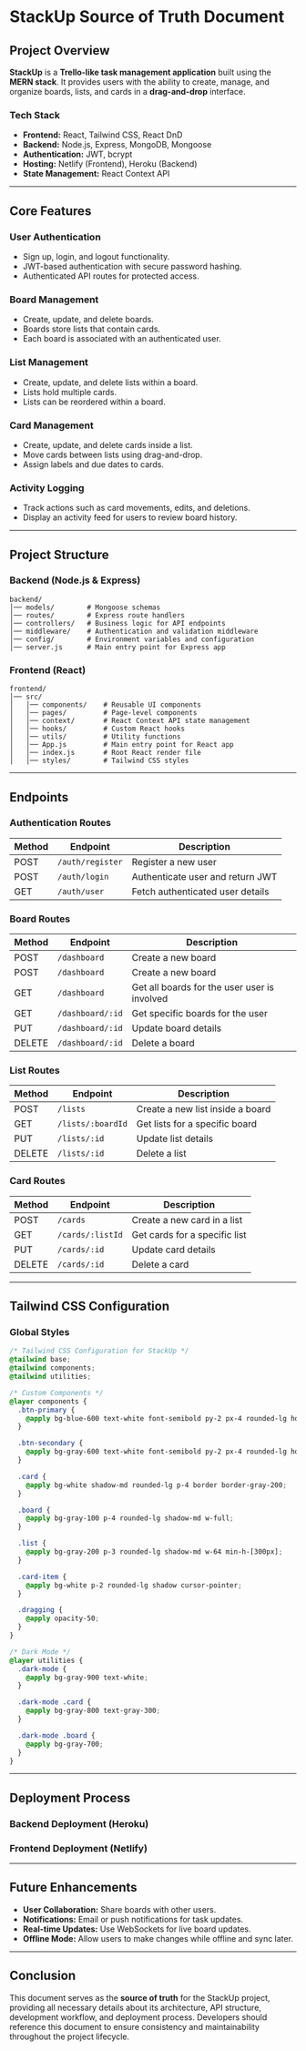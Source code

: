 # StackUp Source of Truth Document

## Project Overview
**StackUp** is a **Trello-like task management application** built using the **MERN stack**. It provides users with the ability to create, manage, and organize boards, lists, and cards in a **drag-and-drop** interface.

### **Tech Stack**
- **Frontend:** React, Tailwind CSS, React DnD
- **Backend:** Node.js, Express, MongoDB, Mongoose
- **Authentication:** JWT, bcrypt
- **Hosting:** Netlify (Frontend), Heroku (Backend)
- **State Management:** React Context API

---

## **Core Features**
### **User Authentication**
- Sign up, login, and logout functionality.
- JWT-based authentication with secure password hashing.
- Authenticated API routes for protected access.

### **Board Management**
- Create, update, and delete boards.
- Boards store lists that contain cards.
- Each board is associated with an authenticated user.

### **List Management**
- Create, update, and delete lists within a board.
- Lists hold multiple cards.
- Lists can be reordered within a board.

### **Card Management**
- Create, update, and delete cards inside a list.
- Move cards between lists using drag-and-drop.
- Assign labels and due dates to cards.

### **Activity Logging**
- Track actions such as card movements, edits, and deletions.
- Display an activity feed for users to review board history.

---

## **Project Structure**
### **Backend (Node.js & Express)**
```
backend/
│── models/        # Mongoose schemas
│── routes/        # Express route handlers
│── controllers/   # Business logic for API endpoints
│── middleware/    # Authentication and validation middleware
│── config/        # Environment variables and configuration
│── server.js      # Main entry point for Express app
```

### **Frontend (React)**
```
frontend/
│── src/
│   │── components/    # Reusable UI components
│   │── pages/         # Page-level components
│   │── context/       # React Context API state management
│   │── hooks/         # Custom React hooks
│   │── utils/         # Utility functions
│   │── App.js         # Main entry point for React app
│   │── index.js       # Root React render file
│   │── styles/        # Tailwind CSS styles
```

---

## **Endpoints**
### **Authentication Routes**
| Method | Endpoint      | Description |
|--------|-------------|-------------|
| POST   | `/auth/register` | Register a new user |
| POST   | `/auth/login` | Authenticate user and return JWT |
| GET    | `/auth/user` | Fetch authenticated user details |

### **Board Routes**
| Method | Endpoint      | Description |
|--------|-------------|-------------|
| POST   | `/dashboard` | Create a new board |
| POST   | `/dashboard` | Create a new board |
| GET    | `/dashboard` | Get all boards for the user user is involved|
| GET    | `/dashboard/:id` | Get specific boards for the user |
| PUT    | `/dashboard/:id` | Update board details |
| DELETE | `/dashboard/:id` | Delete a board |

### **List Routes**
| Method | Endpoint      | Description |
|--------|-------------|-------------|
| POST   | `/lists` | Create a new list inside a board |
| GET    | `/lists/:boardId` | Get lists for a specific board |
| PUT    | `/lists/:id` | Update list details |
| DELETE | `/lists/:id` | Delete a list |

### **Card Routes**
| Method | Endpoint      | Description |
|--------|-------------|-------------|
| POST   | `/cards` | Create a new card in a list |
| GET    | `/cards/:listId` | Get cards for a specific list |
| PUT    | `/cards/:id` | Update card details |
| DELETE | `/cards/:id` | Delete a card |

---

## **Tailwind CSS Configuration**
### **Global Styles**
```css
/* Tailwind CSS Configuration for StackUp */
@tailwind base;
@tailwind components;
@tailwind utilities;

/* Custom Components */
@layer components {
  .btn-primary {
    @apply bg-blue-600 text-white font-semibold py-2 px-4 rounded-lg hover:bg-blue-700;
  }

  .btn-secondary {
    @apply bg-gray-600 text-white font-semibold py-2 px-4 rounded-lg hover:bg-gray-700;
  }

  .card {
    @apply bg-white shadow-md rounded-lg p-4 border border-gray-200;
  }

  .board {
    @apply bg-gray-100 p-4 rounded-lg shadow-md w-full;
  }

  .list {
    @apply bg-gray-200 p-3 rounded-lg shadow-md w-64 min-h-[300px];
  }

  .card-item {
    @apply bg-white p-2 rounded-lg shadow cursor-pointer;
  }

  .dragging {
    @apply opacity-50;
  }
}

/* Dark Mode */
@layer utilities {
  .dark-mode {
    @apply bg-gray-900 text-white;
  }

  .dark-mode .card {
    @apply bg-gray-800 text-gray-300;
  }

  .dark-mode .board {
    @apply bg-gray-700;
  }
}
```

---

## **Deployment Process**
### **Backend Deployment (Heroku)**


### **Frontend Deployment (Netlify)**


---

## **Future Enhancements**
- **User Collaboration:** Share boards with other users.
- **Notifications:** Email or push notifications for task updates.
- **Real-time Updates:** Use WebSockets for live board updates.
- **Offline Mode:** Allow users to make changes while offline and sync later.

---

## **Conclusion**
This document serves as the **source of truth** for the StackUp project, providing all necessary details about its architecture, API structure, development workflow, and deployment process. Developers should reference this document to ensure consistency and maintainability throughout the project lifecycle.
